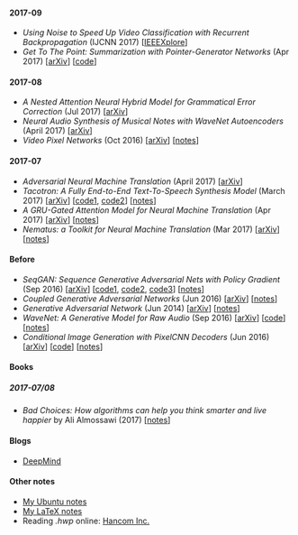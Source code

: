 #### 2017-09
* *Using Noise to Speed Up Video Classification with Recurrent Backpropagation* (IJCNN 2017) [[IEEEXplore](http://ieeexplore.ieee.org/stamp/stamp.jsp?arnumber=7965843)]
* *Get To The Point: Summarization with Pointer-Generator Networks* (Apr 2017) [[arXiv](https://arxiv.org/abs/1704.04368)] [[code](https://github.com/abisee/pointer-generator)]

#### 2017-08
* *A Nested Attention Neural Hybrid Model for Grammatical Error Correction* (Jul 2017) [[arXiv](https://arxiv.org/abs/1707.02026)] 
* *Neural Audio Synthesis of Musical Notes with WaveNet Autoencoders* (April 2017) [[arXiv](https://arxiv.org/abs/1704.01279)]
* *Video Pixel Networks* (Oct 2016) [[arXiv](https://arxiv.org/abs/1610.00527)]  [[notes](https://github.com/gcunhase/PaperNotes/blob/master/notes/vpn.md)]

#### 2017-07
* *Adversarial Neural Machine Translation* (April 2017) [[arXiv](https://arxiv.org/abs/1704.06933)]
* *Tacotron: A Fully End-to-End Text-To-Speech Synthesis Model* (March 2017) [[arXiv](https://arxiv.org/abs/1703.10135)] [[code1](https://github.com/Kyubyong/tacotron), [code2](https://github.com/barronalex/Tacotron)] [[notes](https://github.com/gcunhase/PaperNotes/blob/master/notes/tacotron.md)]
* *A GRU-Gated Attention Model for Neural Machine Translation* (Apr 2017) [[arXiv](https://arxiv.org/pdf/1704.08430.pdf)] [[notes](https://github.com/gcunhase/PaperNotes/blob/master/notes/gruatt.md)]
* *Nematus: a Toolkit for Neural Machine Translation* (Mar 2017) [[arXiv](https://arxiv.org/pdf/1703.04357.pdf)] [[notes](https://github.com/gcunhase/PaperNotes/blob/master/notes/nematus.md)]

#### Before
* *SeqGAN: Sequence Generative Adversarial Nets with Policy Gradient* (Sep 2016) [[arXiv](https://arxiv.org/abs/1609.05473)] [[code1](https://github.com/codekansas/seqgan-text-tensorflow), [code2](https://github.com/LantaoYu/SeqGAN), [code3](https://github.com/ofirnachum/sequence_gan)] [[notes](https://github.com/gcunhase/PaperNotes/blob/master/notes/seqgan.md)]
* *Coupled Generative Adversarial Networks* (Jun 2016) [[arXiv](https://arxiv.org/abs/1606.07536)] [[notes](https://github.com/gcunhase/PaperNotes/blob/master/notes/cogan.md)]
* *Generative Adversarial Network* (Jun 2014) [[arXiv](https://arxiv.org/abs/1406.2661)] [[notes](https://github.com/gcunhase/PaperNotes/blob/master/notes/gan.md)]
* *WaveNet: A Generative Model for Raw Audio* (Sep 2016) [[arXiv](https://arxiv.org/abs/1609.03499)] [[code](https://github.com/ibab/tensorflow-wavenet)] [[notes](https://github.com/gcunhase/PaperNotes/blob/master/notes/wavenet.md)]
* *Conditional Image Generation with PixelCNN Decoders* (Jun 2016) [[arXiv](https://arxiv.org/abs/1606.05328)] [[code](https://github.com/anantzoid/Conditional-PixelCNN-decoder)] [[notes](https://github.com/gcunhase/PaperNotes/blob/master/notes/pixelcnn.md)]


#### Books
##### 2017-07/08
* *Bad Choices: How algorithms can help you think smarter and live happier* by Ali Almossawi (2017) [[notes](https://github.com/gcunhase/PaperNotes/blob/master/notes/badchoices.md)]


#### Blogs
* [DeepMind](https://deepmind.com/blog/)

#### Other notes
* [My Ubuntu notes](https://github.com/gcunhase/PaperNotes/blob/master/notes/myubuntunotes.md)
* [My LaTeX notes](https://github.com/gcunhase/PaperNotes/blob/master/notes/mylatexnotes.md)
* Reading *.hwp* online: [Hancom Inc.](https://www.netffice24.com/)
